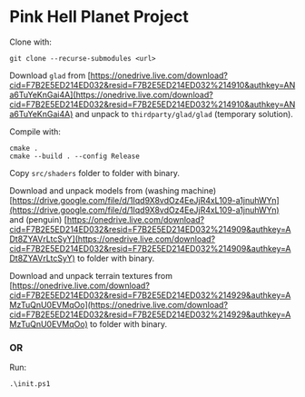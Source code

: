 # Pink Hell Planet Project

Clone with:

```
git clone --recurse-submodules <url>
```

Download `glad` from [https://onedrive.live.com/download?cid=F7B2E5ED214ED032&resid=F7B2E5ED214ED032%214910&authkey=ANa6TuYeKnGai4A](https://onedrive.live.com/download?cid=F7B2E5ED214ED032&resid=F7B2E5ED214ED032%214910&authkey=ANa6TuYeKnGai4A)
and unpack to `thirdparty/glad/glad` (temporary solution).

Compile with:

```
cmake .
cmake --build . --config Release
```



Copy `src/shaders` folder to folder with binary.

Download and unpack models from (washing machine) [https://drive.google.com/file/d/1Iqd9X8vdOz4EeJjR4xL109-a1jnuhWYn](https://drive.google.com/file/d/1Iqd9X8vdOz4EeJjR4xL109-a1jnuhWYn)
and (penguin) [https://onedrive.live.com/download?cid=F7B2E5ED214ED032&resid=F7B2E5ED214ED032%214909&authkey=ADt8ZYAVrLtcSyY](https://onedrive.live.com/download?cid=F7B2E5ED214ED032&resid=F7B2E5ED214ED032%214909&authkey=ADt8ZYAVrLtcSyY)
to folder with binary.

Download and unpack terrain textures from [https://onedrive.live.com/download?cid=F7B2E5ED214ED032&resid=F7B2E5ED214ED032%214929&authkey=AMzTuQnU0EVMqOo](https://onedrive.live.com/download?cid=F7B2E5ED214ED032&resid=F7B2E5ED214ED032%214929&authkey=AMzTuQnU0EVMqOo) to folder with binary.

### OR

Run:

```
.\init.ps1
```
